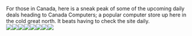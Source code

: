 For those in Canada, here is a sneak peak of some of the upcoming daily deals heading to Canada Computers; a popular computer store up here in the cold great north. It beats having to check the site daily.  
![](http://canadacomputers.com/graphics/homepage/Deals/deal.jpg)![](http://canadacomputers.com/graphics/homepage/Deals/monday.jpg)![](http://canadacomputers.com/graphics/homepage/Deals/tuesday.jpg)![](http://canadacomputers.com/graphics/homepage/Deals/wednesday.jpg)![](http://canadacomputers.com/graphics/homepage/Deals/thursday.jpg)![](http://canadacomputers.com/graphics/homepage/Deals/friday.jpg)![](http://canadacomputers.com/graphics/homepage/Deals/sunday.jpg)![](http://canadacomputers.com/graphics/homepage/Deals/saturday.jpg)